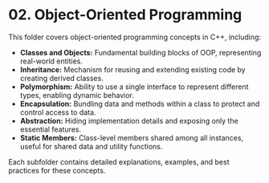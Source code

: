 # 02. Object-Oriented Programming

This folder covers object-oriented programming concepts in C++, including:

- **Classes and Objects:** Fundamental building blocks of OOP, representing real-world entities.
- **Inheritance:** Mechanism for reusing and extending existing code by creating derived classes.
- **Polymorphism:** Ability to use a single interface to represent different types, enabling dynamic behavior.
- **Encapsulation:** Bundling data and methods within a class to protect and control access to data.
- **Abstraction:** Hiding implementation details and exposing only the essential features.
- **Static Members:** Class-level members shared among all instances, useful for shared data and utility functions.

Each subfolder contains detailed explanations, examples, and best practices for these concepts.
